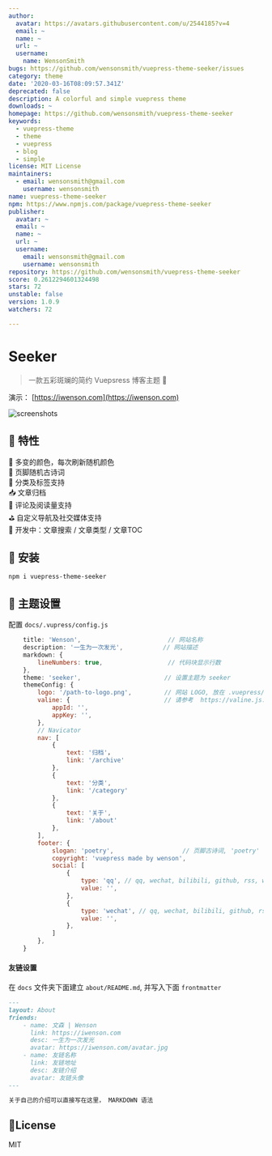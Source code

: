 ```yaml
---
author:
  avatar: https://avatars.githubusercontent.com/u/2544185?v=4
  email: ~
  name: ~
  url: ~
  username:
    name: WensonSmith
bugs: https://github.com/wensonsmith/vuepress-theme-seeker/issues
category: theme
date: '2020-03-16T08:09:57.341Z'
deprecated: false
description: A colorful and simple vuepress theme
downloads: ~
homepage: https://github.com/wensonsmith/vuepress-theme-seeker
keywords:
  - vuepress-theme
  - theme
  - vuepress
  - blog
  - simple
license: MIT License
maintainers:
  - email: wensonsmith@gmail.com
    username: wensonsmith
name: vuepress-theme-seeker
npm: https://www.npmjs.com/package/vuepress-theme-seeker
publisher:
  avatar: ~
  email: ~
  name: ~
  url: ~
  username:
    email: wensonsmith@gmail.com
    username: wensonsmith
repository: https://github.com/wensonsmith/vuepress-theme-seeker
score: 0.2612294601324498
stars: 72
unstable: false
version: 1.0.9
watchers: 72

---
```


# Seeker

> 一款五彩斑斓的简约 Vuepsress 博客主题  🎊  

演示： [https://iwenson.com](https://iwenson.com)

![screenshots](./screenshots.jpg)

## 🏁 特性
🌈 多变的颜色，每次刷新随机颜色  
🗿 页脚随机古诗词  
🚩 分类及标签支持  
📥 文章归档  
👾 评论及阅读量支持  
⛳️ 自定义导航及社交媒体支持  
🚧 开发中：文章搜索 / 文章类型 / 文章TOC  

## 🚧 安装

```
npm i vuepress-theme-seeker
```

## 🔧 主题设置

配置 `docs/.vupress/config.js`

```js
    title: 'Wenson',                        // 网站名称
    description: '一生为一次发光',           // 网站描述
    markdown: {
        lineNumbers: true,                  // 代码块显示行数
    },
    theme: 'seeker',                       // 设置主题为 seeker
    themeConfig: {
        logo: '/path-to-logo.png',         // 网站 LOGO, 放在 .vuepress/public 下面
        valine: {                          // 请参考  https://valine.js.org/quickstart.html
            appId: '',
            appKey: '',
        },
        // Navicator
        nav: [
            {
                text: '归档'，
                link: '/archive'
            },
            {
                text: '分类',
                link: '/category'
            },
            {
                text: '关于',
                link: '/about'
            },
        ],
        footer: {
            slogan: 'poetry',                   // 页脚古诗词, 'poetry' 随机古诗词，如果填写其他字符串则直接显示所填文字
            copyright: 'vuepress made by wenson',                      // 页底 Copyright
            social: [
                {
                    type: 'qq', // qq, wechat, bilibili, github, rss, weibo
                    value: '', 
                },
                {
                    type: 'wechat', // qq, wechat, bilibili, github, rss, weibo
                    value: '', 
                },
            ]
        },
    }
```

#### 友链设置

在 `docs` 文件夹下面建立  `about/README.md`, 并写入下面 `frontmatter`

```markdown
---
layout: About
friends:
    - name: 文森 | Wenson
      link: https://iwenson.com
      desc: 一生为一次发光
      avatar: https://iwenson.com/avatar.jpg
    - name: 友链名称
      link: 友链地址
      desc: 友链介绍
      avatar: 友链头像
---

关于自己的介绍可以直接写在这里， MARKDOWN 语法
```

## 📝License

MIT
